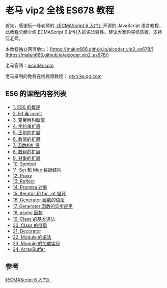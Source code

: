 # 老马 vip2 全栈 ES678 教程

首先，感谢阮一峰老师的[《ECMAScript 6 入门》](http://es6.ruanyifeng.com/)开源的 JavaScript 语言教程，此教程全面介绍 ECMAScript 6 新引入的语法特性。建议大家购买纸质版，支持阮老师。

本教程独立网页地址：[https://malun666.github.io/aicoder_vip2_es678/](https://malun666.github.io/aicoder_vip2_es678/)

老马官网：[aicoder.com](http://aicoder.com)

老马录制的免费在线视频教程： [qtxh.ke.qq.com](http://qtxh.ke.qq.com/)

## ES6 的课程内容列表

- [1. ES6 的概述](/pages/es6/01es6_first.md)
- [2. let 与 const](/pages/es6/02let_const.md)
- [3. 变量解构赋值](/pages/es6/03destructuring.md)
- [4. 字符串扩展](/pages/es6/04string.md)
- [5. 正则的扩展](/pages/es6/regex.md)
- [6. 数值的扩展](/pages/es6/number.md)
- [7. 函数的扩展](/pages/es6/function.md)
- [8. 数组的扩展](/pages/es6/array.md)
- [9. 对象的扩展](/pages/es6/object.md)
- [10. Symbol](/pages/es6/symbol.md)
- [11. Set 和 Map 数据结构](/pages/es6/set-map.md)
- [12. Proxy](/pages/es6/proxy.md)
- [13. Reflect](/pages/es6/reflect.md)
- [14. Promise 对象](/pages/es6/promise.md)
- [15. Iterator 和 for...of 循环](/pages/es6/iterator.md)
- [16. Generator 函数的语法](/pages/es6/generator.md)
- [17. Generator 函数的异步应用](/pages/es6/generator-async.md)
- [18. async 函数](/pages/es6/async.md)
- [19. Class 的基本语法](/pages/es6/class.md)
- [20. Class 的继承](/pages/es6/class-extends.md)
- [21. Decorator](/pages/es6/decorator.md)
- [22. Module 的语法](/pages/es6/module.md)
- [23. Module 的加载实现](/pages/es6/module-loader.md)
- [24. ArrayBuffer](/pages/es6/arraybuffer.md)

## 参考

[《ECMAScript 6 入门》](http://es6.ruanyifeng.com/)
